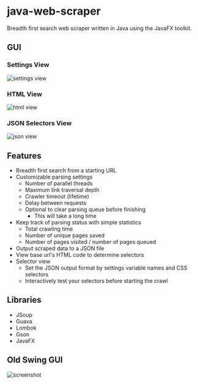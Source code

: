 # java-web-scraper
Breadth first search web scraper written in Java using the JavaFX toolkit.

## GUI
### Settings View
![settings view](https://raw.githubusercontent.com/evan-buss/web-scraper-swing/master/screenshot/settings.png)
### HTML View
![html view](https://raw.githubusercontent.com/evan-buss/web-scraper-swing/master/screenshot/html.png)
### JSON Selectors View
![json view](https://raw.githubusercontent.com/evan-buss/web-scraper-swing/master/screenshot/json.png)

## Features

- Breadth first search from a starting URL
- Customizable parsing settings
    - Number of parallel threads
    - Maximum link traversal depth
    - Crawler timeout (lifetime)
    - Delay between requests
    - Optional to clear parsing queue before finishing
        - This will take a long time
- Keep track of parsing status with simple statistics
    - Total crawling time
    - Number of unique pages saved
    - Number of pages visited / number of pages queued
- Output scraped data to a JSON file
- View base url's HTML code to determine selectors
- Selector view
    - Set the JSON output format by settings variable names and CSS selectors
    - Interactively test your selectors before starting the crawl

## Libraries

- JSoup
- Guava
- Lombok
- Gson
- JavaFX 

## Old Swing GUI
![screenshot](https://raw.githubusercontent.com/evan-buss/web-scraper-swing/master/screenshot/main.png)



